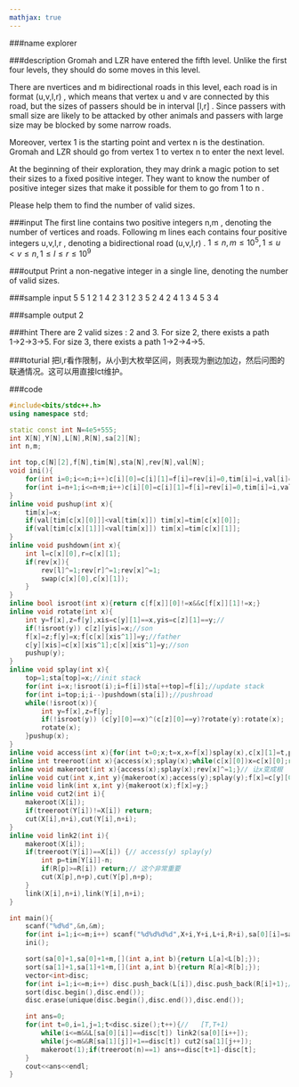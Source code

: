 ```yaml
---
mathjax: true
---
```


###name
explorer

###description
Gromah and LZR have entered the fifth level. Unlike the first four levels, they should do some moves in this level.

There are nvertices and m bidirectional roads in this level, each road is in format (u,v,l,r) , which means that vertex u and v are connected by this road, but the sizes of passers should be in interval [l,r] . Since passers with small size are likely to be attacked by other animals and passers with large size may be blocked by some narrow roads.

Moreover, vertex 1 is the starting point and vertex n is the destination. Gromah and LZR should go from vertex 1 to vertex n to enter the next level.

At the beginning of their exploration, they may drink a magic potion to set their sizes to a fixed positive integer. They want to know the number of positive integer sizes that make it possible for them to go from 1 to n .

Please help them to find the number of valid sizes.

<!---more-->

###input
The first line contains two positive integers n,m , denoting the number of vertices and roads.
Following m lines each contains four positive integers u,v,l,r  , denoting a bidirectional road (u,v,l,r)  .
$1≤n,m≤10^5 ,1≤u\lt v≤n,1≤l≤r≤10^9$

###output
Print a non-negative integer in a single line, denoting the number of valid sizes.

###sample input
5 5
1 2 1 4
2 3 1 2
3 5 2 4
2 4 1 3
4 5 3 4

###sample output
2

###hint
There are 2 valid sizes : 2 and 3.
For size 2, there exists a path 1→2→3→5.
For size 3, there exists a path 1→2→4→5.

###toturial
把l,r看作限制，从小到大枚举区间，则表现为删边加边，然后问图的联通情况。这可以用直接lct维护。

###code
```cpp
#include<bits/stdc++.h>
using namespace std;

static const int N=4e5+555;
int X[N],Y[N],L[N],R[N],sa[2][N];
int n,m;

int top,c[N][2],f[N],tim[N],sta[N],rev[N],val[N];
void ini(){
    for(int i=0;i<=n;i++)c[i][0]=c[i][1]=f[i]=rev[i]=0,tim[i]=i,val[i]=2e9;
    for(int i=n+1;i<=n+m;i++)c[i][0]=c[i][1]=f[i]=rev[i]=0,tim[i]=i,val[i]=R[i-n];
}
inline void pushup(int x){
    tim[x]=x;
    if(val[tim[c[x][0]]]<val[tim[x]]) tim[x]=tim[c[x][0]];
    if(val[tim[c[x][1]]]<val[tim[x]]) tim[x]=tim[c[x][1]];
}
inline void pushdown(int x){
    int l=c[x][0],r=c[x][1];
    if(rev[x]){
        rev[l]^=1;rev[r]^=1;rev[x]^=1;
        swap(c[x][0],c[x][1]);
    }
}
inline bool isroot(int x){return c[f[x]][0]!=x&&c[f[x]][1]!=x;}
inline void rotate(int x){
    int y=f[x],z=f[y],xis=c[y][1]==x,yis=c[z][1]==y;//
    if(!isroot(y)) c[z][yis]=x;//son
    f[x]=z;f[y]=x;f[c[x][xis^1]]=y;//father
    c[y][xis]=c[x][xis^1];c[x][xis^1]=y;//son
    pushup(y);
}
inline void splay(int x){
    top=1;sta[top]=x;//init stack
    for(int i=x;!isroot(i);i=f[i])sta[++top]=f[i];//update stack
    for(int i=top;i;i--)pushdown(sta[i]);//pushroad
    while(!isroot(x)){
        int y=f[x],z=f[y];
        if(!isroot(y)) (c[y][0]==x)^(c[z][0]==y)?rotate(y):rotate(x);
        rotate(x);
    }pushup(x);
}
inline void access(int x){for(int t=0;x;t=x,x=f[x])splay(x),c[x][1]=t,pushup(x);}
inline int treeroot(int x){access(x);splay(x);while(c[x][0])x=c[x][0];return x;}
inline void makeroot(int x){access(x);splay(x);rev[x]^=1;}// 让x变成根
inline void cut(int x,int y){makeroot(x);access(y);splay(y);f[x]=c[y][0]=0;pushup(y);}
inline void link(int x,int y){makeroot(x);f[x]=y;}
inline void cut2(int i){
    makeroot(X[i]);
    if(treeroot(Y[i])!=X[i]) return;
    cut(X[i],n+i),cut(Y[i],n+i);
}
inline void link2(int i){
    makeroot(X[i]);
    if(treeroot(Y[i])==X[i]) {// access(y) splay(y)
        int p=tim[Y[i]]-n;
        if(R[p]>=R[i]) return;// 这个非常重要
        cut(X[p],n+p),cut(Y[p],n+p);
    }
    link(X[i],n+i),link(Y[i],n+i);
}

int main(){
    scanf("%d%d",&n,&m);
    for(int i=1;i<=m;i++) scanf("%d%d%d%d",X+i,Y+i,L+i,R+i),sa[0][i]=sa[1][i]=i;
    ini();

    sort(sa[0]+1,sa[0]+1+m,[](int a,int b){return L[a]<L[b];});
    sort(sa[1]+1,sa[1]+1+m,[](int a,int b){return R[a]<R[b];});
    vector<int>disc;
    for(int i=1;i<=m;i++) disc.push_back(L[i]),disc.push_back(R[i]+1);// [)
    sort(disc.begin(),disc.end());
    disc.erase(unique(disc.begin(),disc.end()),disc.end());

    int ans=0;
    for(int t=0,i=1,j=1;t<disc.size();t++){//   [T,T+1)
        while(i<=m&&L[sa[0][i]]==disc[t]) link2(sa[0][i++]);
        while(j<=m&&R[sa[1][j]]+1==disc[t]) cut2(sa[1][j++]);
        makeroot(1);if(treeroot(n)==1) ans+=disc[t+1]-disc[t];
    }
    cout<<ans<<endl;
}
```










 